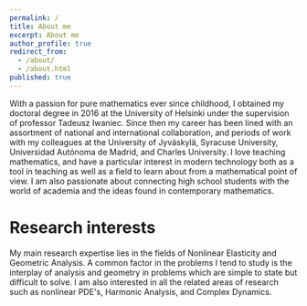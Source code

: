 ```yaml
---
permalink: /
title: About me
excerpt: About me
author_profile: true
redirect_from:
  - /about/
  - /about.html
published: true
---
```


With a passion for pure mathematics ever since childhood, I obtained my doctoral degree in 2016 at the University of Helsinki under the supervision of professor Tadeusz Iwaniec. Since then my career has been lined with an assortment of national and international collaboration, and periods of work with my colleagues at the University of Jyväskylä, Syracuse University, Universidad Autónoma de Madrid, and Charles University. I love teaching mathematics, and have a particular interest in modern technology both as a tool in teaching as well as a field to learn about from a mathematical point of view. I am also passionate about connecting high school students with the world of academia and the ideas found in contemporary mathematics.

Research interests
======

My main research expertise lies in the fields of Nonlinear Elasticity and Geometric Analysis. A common factor in the problems I tend to study is the interplay of analysis and geometry in problems which are simple to state but difficult to solve. I am also interested in all the related areas of research such as nonlinear PDE's, Harmonic Analysis, and Complex Dynamics.